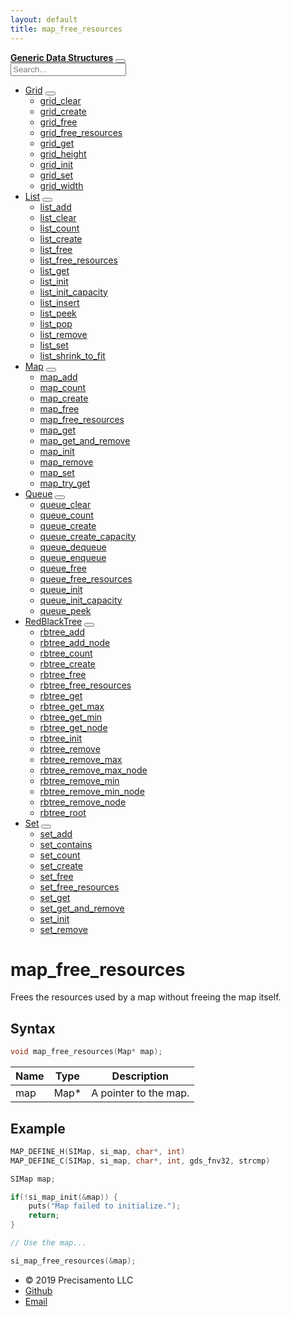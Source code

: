 ```yaml
---
layout: default
title: map_free_resources
---
```

<div class="row">
<div class="col-md-3 side-nav text-light">
<nav class="navbar-dark">
<div class="d-inline-flex justify-content-between justify-content-md-center align-items-center w-100 py-2">
<b><a href="{{site.url}}/">Generic Data Structures</a></b>
<button class="side-nav-button" type="button" data-toggle="collapse" data-target="#sidenav-container">
<span class="side-nav-button-image"></span>
</button>
</div>
<div class="collapse" id="sidenav-container">
<div class="d-flex justify-content-center">
<input class="form - control" type="text" name="search" id="search" placeholder="Search..." aria-label="Search">
</div>
<ul id="search-results" style="display: hidden;"></ul>
<ul id="nav-items">
<li>
<a href="{{site.url}}/grid">Grid</a>
<button class="nav-dropdown"></button>
<ul class="nav-dropdown-container">
<li>
<a href="{{site.url}}/grid/grid-clear">grid_clear</a>
</li>
<li>
<a href="{{site.url}}/grid/grid-create">grid_create</a>
</li>
<li>
<a href="{{site.url}}/grid/grid-free">grid_free</a>
</li>
<li>
<a href="{{site.url}}/grid/grid-free-resources">grid_free_resources</a>
</li>
<li>
<a href="{{site.url}}/grid/grid-get">grid_get</a>
</li>
<li>
<a href="{{site.url}}/grid/grid-height">grid_height</a>
</li>
<li>
<a href="{{site.url}}/grid/grid-init">grid_init</a>
</li>
<li>
<a href="{{site.url}}/grid/grid-set">grid_set</a>
</li>
<li>
<a href="{{site.url}}/grid/grid-width">grid_width</a>
</li>
</ul>
</li>
<li>
<a href="{{site.url}}/list">List</a>
<button class="nav-dropdown"></button>
<ul class="nav-dropdown-container">
<li>
<a href="{{site.url}}/list/list-add">list_add</a>
</li>
<li>
<a href="{{site.url}}/list/list-clear">list_clear</a>
</li>
<li>
<a href="{{site.url}}/list/list-count">list_count</a>
</li>
<li>
<a href="{{site.url}}/list/list-create">list_create</a>
</li>
<li>
<a href="{{site.url}}/list/list-free">list_free</a>
</li>
<li>
<a href="{{site.url}}/list/list-free-resources">list_free_resources</a>
</li>
<li>
<a href="{{site.url}}/list/list-get">list_get</a>
</li>
<li>
<a href="{{site.url}}/list/list-init">list_init</a>
</li>
<li>
<a href="{{site.url}}/list/list-init-capacity">list_init_capacity</a>
</li>
<li>
<a href="{{site.url}}/list/list-insert">list_insert</a>
</li>
<li>
<a href="{{site.url}}/list/list-peek">list_peek</a>
</li>
<li>
<a href="{{site.url}}/list/list-pop">list_pop</a>
</li>
<li>
<a href="{{site.url}}/list/list-remove">list_remove</a>
</li>
<li>
<a href="{{site.url}}/list/list-set">list_set</a>
</li>
<li>
<a href="{{site.url}}/list/list-shrink-to-fit">list_shrink_to_fit</a>
</li>
</ul>
</li>
<li>
<a href="{{site.url}}/map">Map</a>
<button class="nav-dropdown active"></button>
<ul class="nav-dropdown-container" style="display: block;">
<li>
<a href="{{site.url}}/map/map-add">map_add</a>
</li>
<li>
<a href="{{site.url}}/map/map-count">map_count</a>
</li>
<li>
<a href="{{site.url}}/map/map-create">map_create</a>
</li>
<li>
<a href="{{site.url}}/map/map-free">map_free</a>
</li>
<li>
<a href="{{site.url}}/map/map-free-resources">map_free_resources</a>
</li>
<li>
<a href="{{site.url}}/map/map-get">map_get</a>
</li>
<li>
<a href="{{site.url}}/map/map-get-and-remove">map_get_and_remove</a>
</li>
<li>
<a href="{{site.url}}/map/map-init">map_init</a>
</li>
<li>
<a href="{{site.url}}/map/map-remove">map_remove</a>
</li>
<li>
<a href="{{site.url}}/map/map-set">map_set</a>
</li>
<li>
<a href="{{site.url}}/map/map-try-get">map_try_get</a>
</li>
</ul>
</li>
<li>
<a href="{{site.url}}/queue">Queue</a>
<button class="nav-dropdown"></button>
<ul class="nav-dropdown-container">
<li>
<a href="{{site.url}}/queue/queue-clear">queue_clear</a>
</li>
<li>
<a href="{{site.url}}/queue/queue-count">queue_count</a>
</li>
<li>
<a href="{{site.url}}/queue/queue-create">queue_create</a>
</li>
<li>
<a href="{{site.url}}/queue/queue-create-capacity">queue_create_capacity</a>
</li>
<li>
<a href="{{site.url}}/queue/queue-dequeue">queue_dequeue</a>
</li>
<li>
<a href="{{site.url}}/queue/queue-enqueue">queue_enqueue</a>
</li>
<li>
<a href="{{site.url}}/queue/queue-free">queue_free</a>
</li>
<li>
<a href="{{site.url}}/queue/queue-free-resources">queue_free_resources</a>
</li>
<li>
<a href="{{site.url}}/queue/queue-init">queue_init</a>
</li>
<li>
<a href="{{site.url}}/queue/queue-init-capacity">queue_init_capacity</a>
</li>
<li>
<a href="{{site.url}}/queue/queue-peek">queue_peek</a>
</li>
</ul>
</li>
<li>
<a href="{{site.url}}/redblacktree">RedBlackTree</a>
<button class="nav-dropdown"></button>
<ul class="nav-dropdown-container">
<li>
<a href="{{site.url}}/redblacktree/rbtree-add">rbtree_add</a>
</li>
<li>
<a href="{{site.url}}/redblacktree/rbtree-add-node">rbtree_add_node</a>
</li>
<li>
<a href="{{site.url}}/redblacktree/rbtree-count">rbtree_count</a>
</li>
<li>
<a href="{{site.url}}/redblacktree/rbtree-create">rbtree_create</a>
</li>
<li>
<a href="{{site.url}}/redblacktree/rbtree-free">rbtree_free</a>
</li>
<li>
<a href="{{site.url}}/redblacktree/rbtree-free-resources">rbtree_free_resources</a>
</li>
<li>
<a href="{{site.url}}/redblacktree/rbtree-get">rbtree_get</a>
</li>
<li>
<a href="{{site.url}}/redblacktree/rbtree-get-max">rbtree_get_max</a>
</li>
<li>
<a href="{{site.url}}/redblacktree/rbtree-get-min">rbtree_get_min</a>
</li>
<li>
<a href="{{site.url}}/redblacktree/rbtree-get-node">rbtree_get_node</a>
</li>
<li>
<a href="{{site.url}}/redblacktree/rbtree-init">rbtree_init</a>
</li>
<li>
<a href="{{site.url}}/redblacktree/rbtree-remove">rbtree_remove</a>
</li>
<li>
<a href="{{site.url}}/redblacktree/rbtree-remove-max">rbtree_remove_max</a>
</li>
<li>
<a href="{{site.url}}/redblacktree/rbtree-remove-max-node">rbtree_remove_max_node</a>
</li>
<li>
<a href="{{site.url}}/redblacktree/rbtree-remove-min">rbtree_remove_min</a>
</li>
<li>
<a href="{{site.url}}/redblacktree/rbtree-remove-min-node">rbtree_remove_min_node</a>
</li>
<li>
<a href="{{site.url}}/redblacktree/rbtree-remove-node">rbtree_remove_node</a>
</li>
<li>
<a href="{{site.url}}/redblacktree/rbtree-root">rbtree_root</a>
</li>
</ul>
</li>
<li>
<a href="{{site.url}}/set">Set</a>
<button class="nav-dropdown"></button>
<ul class="nav-dropdown-container">
<li>
<a href="{{site.url}}/set/set-add">set_add</a>
</li>
<li>
<a href="{{site.url}}/set/set-contains">set_contains</a>
</li>
<li>
<a href="{{site.url}}/set/set-count">set_count</a>
</li>
<li>
<a href="{{site.url}}/set/set-create">set_create</a>
</li>
<li>
<a href="{{site.url}}/set/set-free">set_free</a>
</li>
<li>
<a href="{{site.url}}/set/set-free-resources">set_free_resources</a>
</li>
<li>
<a href="{{site.url}}/set/set-get">set_get</a>
</li>
<li>
<a href="{{site.url}}/set/set-get-and-remove">set_get_and_remove</a>
</li>
<li>
<a href="{{site.url}}/set/set-init">set_init</a>
</li>
<li>
<a href="{{site.url}}/set/set-remove">set_remove</a>
</li>
</ul>
</li>
</ul>
</div>
</nav>
</div>
<div class="col-md-3"></div>
<div class="col-md-8" markdown="1">

# map_free_resources

Frees the resources used by a map without freeing the map itself.

## Syntax

```c
void map_free_resources(Map* map);
```

| Name | Type | Description |
| --- | --- | --- |
| map | Map* | A pointer to the map. |

## Example

```c
MAP_DEFINE_H(SIMap, si_map, char*, int)
MAP_DEFINE_C(SIMap, si_map, char*, int, gds_fnv32, strcmp)

SIMap map;

if(!si_map_init(&map)) {
    puts("Map failed to initialize.");
    return;
}

// Use the map...

si_map_free_resources(&map);
```

<div class="py-2 border-top">
<div class="col-sm">
<ul class="list-inline">
<li class="list-inline-item">
&copy; 2019 Precisamento LLC
</li>
<li class="list-inline-item">
<a class="footer-link" href="https://github.com/mystborn">Github</a>
</li>
<li class="list-inline-item">
<a class="footer-link" href="mailto:precisamento@gmail.com">Email</a>
</li>
</ul>
</div>
</div>
</div>
</div>
